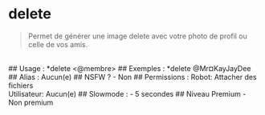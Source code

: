 # delete

> Permet de générer une image delete avec votre photo de profil ou celle de vos amis.

<br>
## Usage :
*delete <@membre>
## Exemples :
*delete @Mr¤KayJayDee
## Alias :
Aucun(e)
## NSFW ?
- Non
## Permissions :
Robot: Attacher des fichiers
<br>
Utilisateur: Aucun(e)
## Slowmode :
- 5 secondes
## Niveau Premium
- Non premium